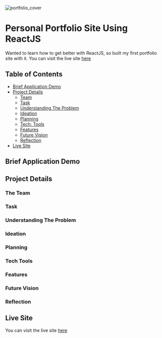 ![portfolio_cover](https://user-images.githubusercontent.com/91844917/169305985-6e1eaea9-5fe9-4574-981a-4254a6fb0220.png)

# Personal Portfolio Site Using ReactJS

Wanted to learn how to get better with ReactJS, so built my first portfolio site with it. You can visit the live site [here](https://thuan-dev-portfolio-v1.netlify.app/.)

## Table of Contents

- [Brief Application Demo](#brief-application-demo)
- [Project Details](#project-details)<br>
    - [Team](#the-team)<br>
    - [Task](#task)<br>
    - [Understanding The Problem](#understanding-the-problem)
    - [Ideation](#ideation)
    - [Planning](#planning)
    - [Tech: Tools](#tech-tools)
    - [Features](#features)
    - [Future Vision](#future-vision)
    - [Reflection](#reflection)
- [Live Site](#live-site)

## Brief Application Demo

## Project Details

### The Team

### Task

### Understanding The Problem

### Ideation

### Planning

### Tech Tools

### Features

### Future Vision

### Reflection

## Live Site
You can visit the live site [here](thuan-dev-portfolio-v1.netlify.app/.)

